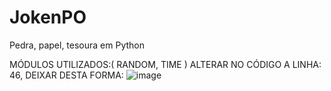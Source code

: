 # JokenPO
Pedra, papel, tesoura em Python

MÓDULOS UTILIZADOS:( RANDOM, TIME )
ALTERAR NO CÓDIGO A LINHA: 46,
DEIXAR DESTA FORMA: ![image](https://user-images.githubusercontent.com/83133104/168482708-95175548-3247-42f0-887c-5e7eb90407de.png)

